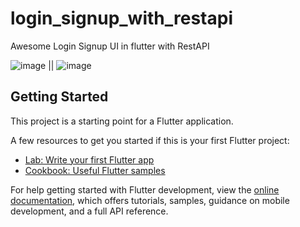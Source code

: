 # login_signup_with_restapi

Awesome Login Signup UI in flutter with RestAPI

![image](https://user-images.githubusercontent.com/57399229/187011529-7a327f5a-e247-4511-bc8e-3538fb38fa27.png) || ![image](https://user-images.githubusercontent.com/57399229/187011545-f6e60862-09fd-43f7-a81c-6d92b458dea6.png)


## Getting Started

This project is a starting point for a Flutter application.

A few resources to get you started if this is your first Flutter project:

- [Lab: Write your first Flutter app](https://docs.flutter.dev/get-started/codelab)
- [Cookbook: Useful Flutter samples](https://docs.flutter.dev/cookbook)

For help getting started with Flutter development, view the
[online documentation](https://docs.flutter.dev/), which offers tutorials,
samples, guidance on mobile development, and a full API reference.
